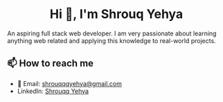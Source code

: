  <h1 align="center">Hi 👋, I'm Shrouq Yehya</h1> 

 An aspiring full stack web developer. I am very passionate about learning anything web related and applying this knowledge to real-world projects.



## 📫 How to reach me
- 📧 Email: shrouqqqyehya@gmail.com
- LinkedIn: [Shrouqq Yehya](https://www.linkedin.com/in/shrouqq-yehya-54a7a82a7?utm_source=share&utm_campaign=share_via&utm_content=profile&utm_medium=android_app)
  

  
